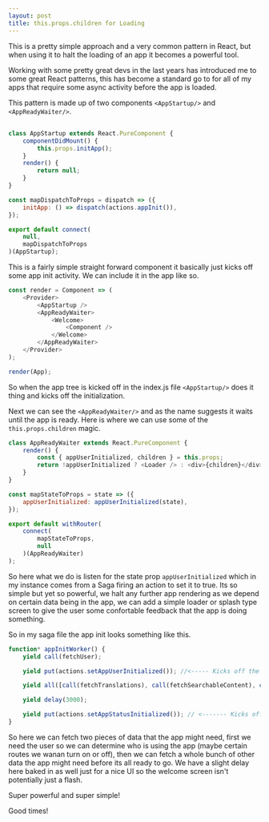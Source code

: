 ```yaml
---
layout: post
title: this.props.children for Loading
---
```


This is a pretty simple approach and a very common pattern in React, but when using it to halt the loading of an app it becomes a powerful tool.

Working with some pretty great devs in the last years has introduced me to some great React patterns, this has become a standard go to for all of my apps that require some
async activity before the app is loaded.

This pattern is made up of two components `<AppStartup/>` and `<AppReadyWaiter/>`.

## <AppStartup/>

```javascript
class AppStartup extends React.PureComponent {
    componentDidMount() {
        this.props.initApp();
    }
    render() {
        return null;
    }
}

const mapDispatchToProps = dispatch => ({
    initApp: () => dispatch(actions.appInit()),
});

export default connect(
    null,
    mapDispatchToProps
)(AppStartup);
```

This is a fairly simple straight forward component it basically just kicks off some app init activity. We can include it in the app like so.

```javascript
const render = Component => (
    <Provider>
        <AppStartup />
        <AppReadyWaiter>
            <Welcome>
                <Component />
            </Welcome>
        </AppReadyWaiter>
    </Provider>
);

render(App);
```

So when the app tree is kicked off in the index.js file `<AppStartup/>` does it thing and kicks off the initialization.

Next we can see the `<AppReadyWaiter/>` and as the name suggests it waits until the app is ready. Here is where we can use some of the `this.props.children` magic.

```javascript
class AppReadyWaiter extends React.PureComponent {
    render() {
        const { appUserInitialized, children } = this.props;
        return !appUserInitialized ? <Loader /> : <div>{children}</div>;
    }
}

const mapStateToProps = state => ({
    appUserInitialized: appUserInitialized(state),
});

export default withRouter(
    connect(
        mapStateToProps,
        null
    )(AppReadyWaiter)
);
```

So here what we do is listen for the state prop `appUserInitialized` which in my instance comes from a Saga firing an action to set it to true. Its so simple but yet so powerful, we halt any further app rendering
as we depend on certain data being in the app, we can add a simple loader or splash type screen to give the user some confortable feedback that the app is doing something.

So in my saga file the app init looks something like this.

```javascript
function* appInitWorker() {
    yield call(fetchUser);

    yield put(actions.setAppUserInitialized()); //<----- Kicks off the AppReadyWaiter

    yield all([call(fetchTranslations), call(fetchSearchableContent), call(modulesFetch), call(fetchContainersSaga)]);

    yield delay(3000);

    yield put(actions.setAppStatusInitialized()); // <------- Kicks off the Welcome
}
```

So here we can fetch two pieces of data that the app might need, first we need the user so we can determine who is using the app (maybe certain routes we wanan turn on or off), then we can fetch a whole bunch of
other data the app might need before its all ready to go. We have a slight delay here baked in as well just for a nice UI so the welcome screen isn't potentially just a flash.

Super powerful and super simple!

Good times!
